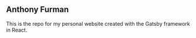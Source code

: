 
## Anthony Furman

This is the repo for my personal website created with the Gatsby framework in React.